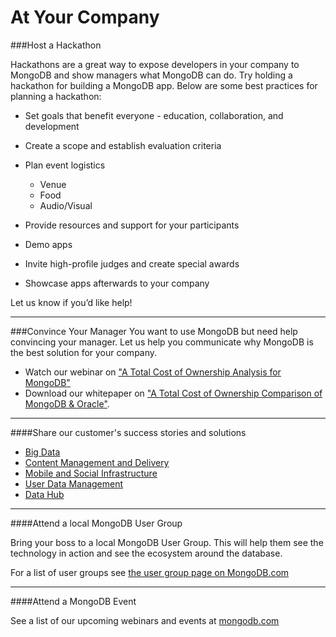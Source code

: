 At Your Company
================================

###Host a Hackathon

Hackathons are a great way to expose developers in your company to MongoDB and show managers what MongoDB can do. Try holding a hackathon for building a MongoDB app. Below are some best practices for planning a hackathon:

* Set goals that benefit everyone - education, collaboration, and development
* Create a scope and establish evaluation criteria
* Plan event logistics
    * Venue
    * Food
    * Audio/Visual

* Provide resources and support for your participants
* Demo apps
* Invite high-profile judges and create special awards
* Showcase apps afterwards to your company

Let us know if you’d like help!

-----

###Convince Your Manager
You want to use MongoDB but need help convincing your manager. Let us help you communicate why MongoDB is the best solution for your company.

* Watch our webinar on ["A Total Cost of Ownership Analysis for MongoDB"](http://www.mongodb.com/presentations/webinar-total-cost-ownership-analysis-mongodb)
* Download our whitepaper on ["A Total Cost of Ownership Comparison of MongoDB & Oracle"](http://www.mongodb.com/dl/tco).

-----

####Share our customer's success stories and solutions

* [Big Data](http://www.mongodb.com/solutions/big-data)
* [Content Management and Delivery](http://www.mongodb.com/solutions/content-management-and-delivery)
* [Mobile and Social Infrastructure](http://www.mongodb.com/solutions/mobile-and-social-infrastructure)
* [User Data Management](http://www.mongodb.com/solutions/user-data-management)
* [Data Hub](http://www.mongodb.com/solutions/data-hub)

-----

####Attend a local MongoDB User Group

Bring your boss to a local MongoDB User Group. This will help them see the technology in action and see the ecosystem around the database.

For a list of user groups see [the user group page on MongoDB.com](http://www.mongodb.com/user-groups)

----

####Attend a MongoDB Event

See a list of our upcoming webinars and events at [mongodb.com](http://www.mongodb.com/events)
